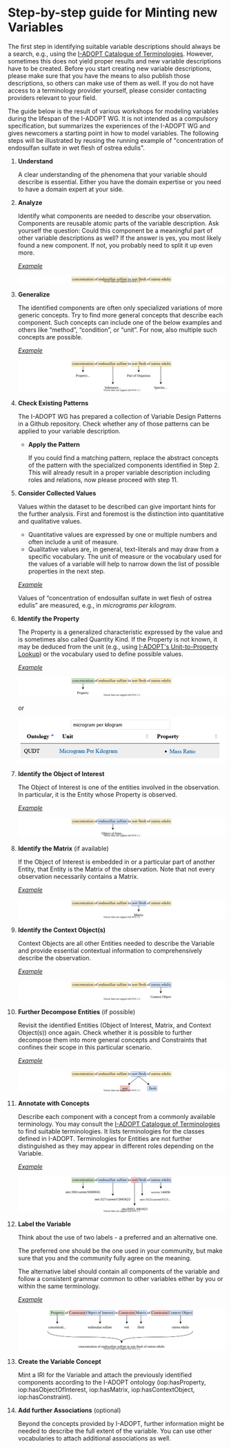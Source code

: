 # Step-by-step guide for Minting new Variables

The first step in identifying suitable variable descriptions should always be a search, e.g., using the [I-ADOPT Catalogue of Terminologies](https://i-adopt.github.io/terminologies/).
However, sometimes this does not yield proper results and new variable descriptions have to be created.
Before you start creating new variable descriptions, please make sure that you have the means to also publish those descriptions, so others can make use of them as well.
If you do not have access to a terminology provider yourself, please consider contacting providers relevant to your field.

The guide below is the result of various workshops for modeling variables during the lifespan of the I-ADOPT WG. 
It is not intended as a compulsory specification, but summarizes the experiences of the I-ADOPT WG and gives newcomers a starting point in how to model variables. 
The following steps will be illustrated by reusing the running example of "concentration of endosulfan sulfate in wet flesh of ostrea edulis".

1. **Understand**

    A clear understanding of the phenomena that your variable should describe is essential. Either you have the domain expertise or you need to have a domain expert at your side.

2. **Analyze**

    Identify what components are needed to describe your observation. 
    Components are reusable atomic parts of the variable description. 
    Ask yourself the question: Could this component be a meaningful part of other variable descriptions as well? 
    If the answer is yes, you most likely found a new component. 
    If not, you probably need to split it up even more.

    <ins>*Example*</ins>

    ![Finding atomic components](./gfx/step2.svg)

3. **Generalize**

    The identified components are often only specialized variations of more generic concepts. 
    Try to find more general concepts that describe each component. 
    Such concepts can include one of the below examples and others like “method”, “condition”, or “unit”. For now, also multiple such concepts are possible.

    <ins>*Example*</ins>

    ![Generalize components](./gfx/step3.svg)

4. **Check Existing Patterns**

    The I-ADOPT WG has prepared a collection of Variable Design Patterns in a Github repository.
    Check whether any of those patterns can be applied to your variable description.

    * **Apply the Pattern**

        If you could find a matching pattern, replace the abstract concepts of the pattern with the specialized components identified in Step 2.
        This will already result in a proper variable description including roles and relations, now please proceed with step 11.

5. **Consider Collected Values**

    Values within the dataset to be described can give important hints for the further analysis. 
    First and foremost is the distinction into quantitative and qualitative values.
    * Quantitative values are expressed by one or multiple numbers and often include a unit of measure.
    * Qualitative values are, in general, text-literals and may draw from a specific vocabulary.
    The unit of measure or the vocabulary used for the values of a variable will help to narrow down the list of possible properties in the next step.

    <ins>*Example*</ins>

    Values of “concentration of endosulfan sulfate in wet flesh of ostrea edulis” are measured, e.g., in *micrograms per kilogram*.

6. **Identify the Property**

    The Property is a generalized characteristic expressed by the value and is sometimes also called Quantity Kind.
    If the Property is not known, it may be deduced from the unit (e.g., using [I-ADOPT's Unit-to-Property Lookup](https://i-adopt.github.io/terminologies/unit2property)) or the vocabulary used to define possible values.

    <ins>*Example*</ins>

    ![Generalize components](./gfx/step6a.svg)

    or

    ![Generalize components](./gfx/step6b.png)

7. **Identify the Object of Interest**

    The Object of Interest is one of the entities involved in the observation. In particular, it is the Entity whose Property is observed.

    <ins>*Example*</ins>

    ![Generalize components](./gfx/step7.svg)

8. **Identify the Matrix** (if available)

    If the Object of Interest is embedded in or a particular part of another Entity, that Entity is the Matrix of the observation. 
    Note that not every observation necessarily contains a Matrix.

    <ins>*Example*</ins>

    ![Generalize components](./gfx/step8.svg)

9. **Identify the Context Object(s)**

    Context Objects are all other Entities needed to describe the Variable and provide essential contextual information to comprehensively describe the observation.

    <ins>*Example*</ins>

    ![Generalize components](./gfx/step9.svg)


10. **Further Decompose Entities** (if possible)

    Revisit the identified Entities (Object of Interest, Matrix, and Context Object(s)) once again. 
    Check whether it is possible to further decompose them into more general concepts and Constraints that confines their scope in this particular scenario.

    <ins>*Example*</ins>

    ![Generalize components](./gfx/step10.svg)

11. **Annotate with Concepts**

    Describe each component with a concept from a commonly available terminology. 
    You may consult the [I-ADOPT Catalogue of Terminologies](https://i-adopt.github.io/terminologies/list/all) to find suitable terminologies. 
    It lists terminologies for the classes defined in I-ADOPT. 
    Terminologies for Entities are not further distinguished as they may appear in different roles depending on the Variable.

    <ins>*Example*</ins>

    ![Generalize components](./gfx/step11.svg)

12. **Label the Variable**

    Think about the use of two labels - a preferred and an alternative one.

    The preferred one should be the one used in your community, but make sure that you and the community fully agree on the meaning.

    The alternative label should contain all components of the variable and follow a consistent grammar common to other variables either by you or within the same terminology.

    <ins>*Example*</ins>

    ![Generalize components](./gfx/step12.svg)

13. **Create the Variable Concept**

    Mint a IRI for the Variable and attach the previously identified components according to the I-ADOPT ontology  (iop:hasProperty, iop:hasObjectOfInterest, iop:hasMatrix, iop:hasContextObject, iop:hasConstraint).

14. **Add further Associations** (optional)

    Beyond the concepts provided by I-ADOPT, further information might be needed to describe the full extent of the variable.
    You can use other vocabularies to attach additional associations as well.
